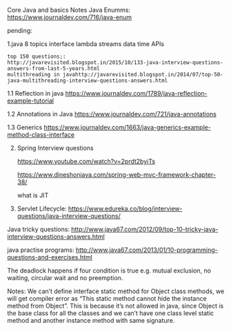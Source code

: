 Core Java and basics Notes
Java Enumms: https://www.journaldev.com/716/java-enum


pending: 

1.java 8 topics
	interface
	lambda
	streams
	data time APIs
	
	top 150 questions;:
	http://javarevisited.blogspot.in/2015/10/133-java-interview-questions-answers-from-last-5-years.html
	multithreading in javahttp://javarevisited.blogspot.in/2014/07/top-50-java-multithreading-interview-questions-answers.html

1.1 Reflection in java
	https://www.journaldev.com/1789/java-reflection-example-tutorial
	
1.2 Annotations in Java
	https://www.journaldev.com/721/java-annotations

1.3 Generics
	https://www.journaldev.com/1663/java-generics-example-method-class-interface
	
	
2. Spring Interview questions

	https://www.youtube.com/watch?v=2prdt2byiTs
	
	https://www.dineshonjava.com/spring-web-mvc-framework-chapter-38/ 

	
	what is JIT
	
3. Servlet Lifecycle:
https://www.edureka.co/blog/interview-questions/java-interview-questions/


Java tricky questions:
http://www.java67.com/2012/09/top-10-tricky-java-interview-questions-answers.html

java practise programs:
http://www.java67.com/2013/01/10-programming-questions-and-exercises.html

The deadlock happens if four condition is true e.g. mutual exclusion, no waiting, circular wait and no preemption.



Notes:
We can’t define interface static method for Object class methods, we will get compiler error as “This static method cannot hide the instance method from Object”. This is because it’s not allowed in java, since Object is the base class for all the classes and we can’t have one class level static method and another instance method with same signature.
